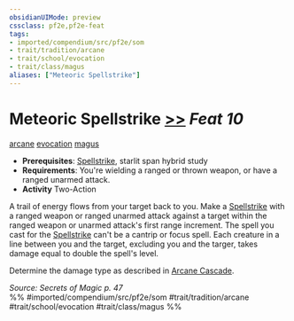 ```yaml
---
obsidianUIMode: preview
cssclass: pf2e,pf2e-feat
tags:
- imported/compendium/src/pf2e/som
- trait/tradition/arcane
- trait/school/evocation
- trait/class/magus
aliases: ["Meteoric Spellstrike"]
---
```

# Meteoric Spellstrike  [>>](chapter-9-playing-the-game.md#Actions "Two-Action") *Feat 10*  
[arcane](arcane.md)  [evocation](evocation.md)  [magus](rules/traits/magus-som.md)  

- **Prerequisites**: [Spellstrike](spellstrike-som.md), starlit span hybrid study
- **Requirements**: You're wielding a ranged or thrown weapon, or have a ranged unarmed attack.
- **Activity** Two-Action

A trail of energy flows from your target back to you. Make a [Spellstrike](spellstrike-som.md) with a ranged weapon or ranged unarmed attack against a target within the ranged weapon or unarmed attack's first range increment. The spell you cast for the [Spellstrike](spellstrike-som.md) can't be a cantrip or focus spell. Each creature in a line between you and the target, excluding you and the targer, takes damage equal to double the spell's level.

Determine the damage type as described in [Arcane Cascade](arcane-cascade-som.md).

*Source: Secrets of Magic p. 47*  
%% #imported/compendium/src/pf2e/som #trait/tradition/arcane #trait/school/evocation #trait/class/magus %%